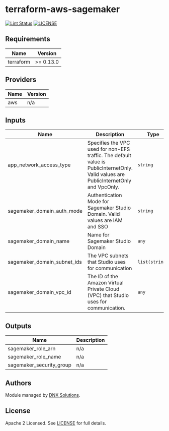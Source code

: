 # terraform-aws-sagemaker

[![Lint Status](https://github.com/DNXLabs/terraform-aws-template/workflows/Lint/badge.svg)](https://github.com/DNXLabs/terraform-aws-template/actions)
[![LICENSE](https://img.shields.io/github/license/DNXLabs/terraform-aws-template)](https://github.com/DNXLabs/terraform-aws-template/blob/master/LICENSE)

<!--- BEGIN_TF_DOCS --->

## Requirements

| Name | Version |
|------|---------|
| terraform | >= 0.13.0 |

## Providers

| Name | Version |
|------|---------|
| aws | n/a |

## Inputs

| Name | Description | Type | Default | Required |
|------|-------------|------|---------|:--------:|
| app\_network\_access\_type | Specifies the VPC used for non-EFS traffic. The default value is PublicInternetOnly. Valid values are PublicInternetOnly and VpcOnly. | `string` | `"PublicInternetOnly"` | no |
| sagemaker\_domain\_auth\_mode | Authentication Mode for Sagemaker Studio Domain. Valid values are IAM and SSO | `string` | `"IAM"` | no |
| sagemaker\_domain\_name | Name for Sagemaker Studio Domain | `any` | n/a | yes |
| sagemaker\_domain\_subnet\_ids | The VPC subnets that Studio uses for communication | `list(string)` | n/a | yes |
| sagemaker\_domain\_vpc\_id | The ID of the Amazon Virtual Private Cloud (VPC) that Studio uses for communication. | `any` | n/a | yes |

## Outputs

| Name | Description |
|------|-------------|
| sagemaker\_role\_arn | n/a |
| sagemaker\_role\_name | n/a |
| sagemaker\_security\_group | n/a |

<!--- END_TF_DOCS --->

## Authors

Module managed by [DNX Solutions](https://github.com/DNXLabs).

## License

Apache 2 Licensed. See [LICENSE](https://github.com/DNXLabs/terraform-aws-sagemaker/blob/master/LICENSE) for full details.
